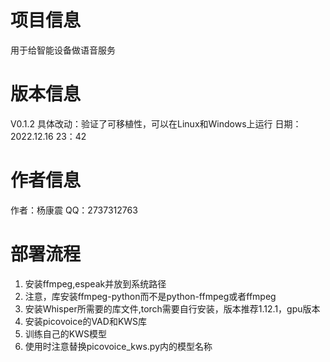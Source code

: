 # 项目信息
用于给智能设备做语音服务
# 版本信息
V0.1.2
具体改动：验证了可移植性，可以在Linux和Windows上运行
日期：2022.12.16 23：42

# 作者信息
作者：杨康震
QQ：2737312763
# 部署流程
1. 安装ffmpeg,espeak并放到系统路径
2. 注意，库安装ffmpeg-python而不是python-ffmpeg或者ffmpeg
3. 安装Whisper所需要的库文件,torch需要自行安装，版本推荐1.12.1，gpu版本 
4. 安装picovoice的VAD和KWS库
5. 训练自己的KWS模型
6. 使用时注意替换picovoice_kws.py内的模型名称

